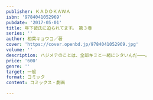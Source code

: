 ```yaml
---
publisher: ＫＡＤＯＫＡＷＡ
isbn: '9784041052969'
pubdate: '2017-05-01'
title: 年下彼氏に迫られてます。　第３巻
series: ''
author: 相葉キョウコ／著
cover: 'https://cover.openbd.jp/9784041052969.jpg'
volume: ''
description: ハジメテのことは、全部キミと一緒にシタいんだ―――。
price: '600'
genre: ''
target: 一般
format: コミック
content: コミックス・劇画

---
```

